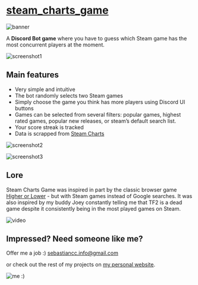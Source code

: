 # [steam_charts_game](https://discord.com/oauth2/authorize?client_id=837341144718245988&scope=bot&permissions=2147534848)

![banner](https://i.imgur.com/JuI9PuS.png)

A **Discord Bot game** where you have to guess which Steam game has the most concurrent players at the moment.

![screenshot1](https://i.imgur.com/PdeMid5.png)

## Main features
- Very simple and intuitive
- The bot randomly selects two Steam games
- Simply choose the game you think has more players using Discord UI buttons
- Games can be selected from several filters: popular games, highest rated games, popular new releases, or steam’s default search list.
- Your score streak is tracked
- Data is scrapped from [Steam Charts](https://steamcharts.com/)

![screenshot2](https://i.imgur.com/oGolHFw.png)

![screenshot3](https://i.imgur.com/eypidDj.png)

## Lore
Steam Charts Game was inspired in part by the classic browser game [Higher or Lower](http://www.higherlowergame.com/) - but with Steam games instead of Google searches.
It was also inspired by my buddy Joey constantly telling me that TF2 is a dead game despite it consistently being in the most played games on Steam.

![video](https://i.imgur.com/zr7R4KQ.gif)

## Impressed? Need someone like me?
Offer me a job :)
sebastiancc.info@gmail.com

or check out the rest of my projects on [my personal website](https://sam.freelancepolice.org/).

![me :)](https://sam.freelancepolice.org/static/images/logo.webp)
